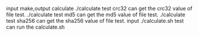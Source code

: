 input make,output calculate 
./calculate  test crc32  can get the crc32 value of file test.
./calculate  test md5  can get the md5 value of file test.
./calculate  test sha256  can get the sha256 value of file test.
input ./calculate.sh test can run the calculate.sh
 
